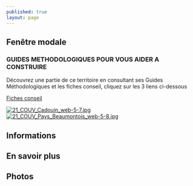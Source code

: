 ```yaml
---
published: true
layout: page
---
```


## Fenêtre modale

### GUIDES METHODOLOGIQUES POUR VOUS AIDER A CONSTRUIRE

Découvrez une partie de ce territoire en consultant ses Guides Méthodologiques et les fiches conseil, cliquez sur les 3 liens ci-dessous

<a href="https://cauedordogne.com/ressources-fiches/ " target="_blank">Fiches conseil </a>

<a href="https://fr.calameo.com/read/004999995319bba513e37 " target="_blank">![21_COUV_Cadouin_web-5-7.jpg]({{site.baseurl}}/data/images/21/portrait/21_COUV_Cadouin_web-5-7.jpg) </a> <a href="https://fr.calameo.com/read/0049999953279e4ef3ca3 " target="_blank">![21_COUV_Pays_Beaumontois_web-5-8.jpg]({{site.baseurl}}/data/images/21/portrait/21_COUV_Pays_Beaumontois_web-5-8.jpg) </a>


## Informations

## En savoir plus

## Photos
